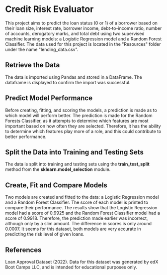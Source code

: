 # Credit Risk Evaluator

This project aims to predict the loan status (0 or 1) of a borrower based on their loan size, interest rate, borrower income, debt-to-income ratio, number of accounts, derogatory marks, and total debt using two supervised machine learning models: a Logistic Regression model and a Random Forest Classifier. The data used for this project is located in the "Resources" folder under the name "lending_data.csv".

## Retrieve the Data

The data is imported using Pandas and stored in a DataFrame. The dataframe is displayed to confirm the import was successful.

## Predict Model Performance

Before creating, fitting, and scoring the models, a prediction is made as to which model will perform better. The prediction is made for the Random Forests Classifier, as it attempts to determine which features are most important based on how often they are selected. Therefore, it has the ability to determine which features play more of a role, and this could contribute to better performance.

## Split the Data into Training and Testing Sets

The data is split into training and testing sets using the **train_test_split** method from the **sklearn.model_selection** module.

## Create, Fit and Compare Models

Two models are created and fitted to the data: a Logistic Regression model and a Random Forest Classifier. The score of each model is printed to compare their performance. The results show that the Logistic Regression model had a score of 0.9925 and the Random Forest Classifier model had a score of 0.9918. Therefore, the prediction made earlier was incorrect, although only by a slim amount. The difference in scores is only around 0.0007. It seems for this dataset, both models are very accurate in predicting the risk level of given loans.

## References

Loan Approval Dataset (2022). Data for this dataset was generated by edX Boot Camps LLC, and is intended for educational purposes only.
